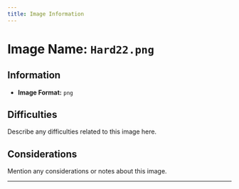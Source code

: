 ```yaml
---
title: Image Information
---
```


# Image Name: `Hard22.png`

## Information

- **Image Format:** `png`

## Difficulties

Describe any difficulties related to this image here.

## Considerations

Mention any considerations or notes about this image.

---
